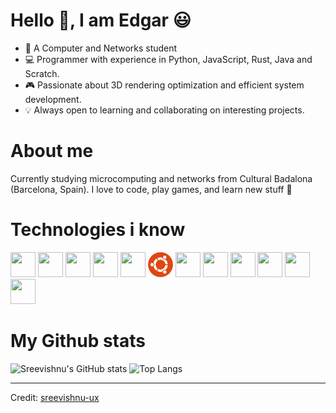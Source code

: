 
# Hello :wave:, I am Edgar 😃 
- 📌 A Computer and Networks student
- 💻 Programmer with experience in Python, JavaScript, Rust, Java and Scratch.  
- 🎮 Passionate about 3D rendering optimization and efficient system development.
- 💡 Always open to learning and collaborating on interesting projects.

# About me
Currently studying microcomputing and networks from Cultural Badalona (Barcelona, Spain). I love to code, play games, and learn new stuff 🚀

# Technologies i know

<code><img height="40" width="40" src="https://upload.wikimedia.org/wikipedia/commons/thumb/3/3f/Git_icon.svg/1024px-Git_icon.svg.png"></code>
<code><img height="40" width="40" src="https://cdn.iconscout.com/icon/free/png-256/free-wordpress-1-226061.png"></code>
<code><img height="40" width="40" src="https://cdn.iconscout.com/icon/free/png-256/free-html-5-1-1175208.png?f=webp"></code>
<code><img height="40" width="40" src="https://upload.wikimedia.org/wikipedia/commons/6/62/CSS3_logo.svg"></code>
<code><img height="40" width="40" src="https://upload.wikimedia.org/wikipedia/commons/thumb/6/6a/JavaScript-logo.png/640px-JavaScript-logo.png"></code>
<code><img height="40" width="40" src="https://raw.githubusercontent.com/github/explore/80688e429a7d4ef2fca1e82350fe8e3517d3494d/topics/ubuntu/ubuntu.png"></code>
<code><img height="40" width="40" src= "https://cdn.iconscout.com/icon/free/png-256/free-python-logo-icon-download-in-svg-png-gif-file-formats--technology-social-media-vol-5-pack-logos-icons-2945099.png"></code>
<code><img height="40" width="40" src= "https://pterodactyl-website.pages.dev/gallery/logo-icon.png"></code>
<code><img height="40" width="40" src= "https://upload.wikimedia.org/wikipedia/commons/thumb/d/d5/Rust_programming_language_black_logo.svg/1200px-Rust_programming_language_black_logo.svg.png"></code>
<code><img height="40" width="40" src= "https://cdn.worldvectorlogo.com/logos/windows-server-2.svg"></code>
<code><img height="40" width="40" src= "https://upload.wikimedia.org/wikipedia/commons/thumb/3/38/Google_Admin_icon.svg/2194px-Google_Admin_icon.svg.png"></code>
<code><img height="40" width="40" src= "https://store-images.s-microsoft.com/image/apps.49046.14590360557032091.5972da3f-cebc-43e1-ab2f-7f8dc310fc45.9da6ae81-6d83-49f9-8533-89672c507050"></code>



# My Github stats
![Sreevishnu's GitHub stats](https://github-readme-stats.vercel.app/api?username=14-3dgar&hide=issues&show_icons=true&theme=gotham&include_all_commits=true)
![Top Langs](https://github-readme-stats.vercel.app/api/top-langs/?username=14-3dgar&layout=compact&theme=gotham)


------

Credit: [sreevishnu-ux](https://github.com/sreevishnu-ux)
